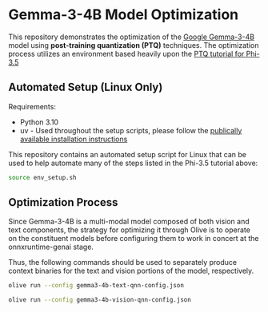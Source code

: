 # Gemma-3-4B Model Optimization

This repository demonstrates the optimization of the [Google Gemma-3-4B](https://huggingface.co/google/gemma-3-4b-it) model using **post-training quantization (PTQ)** techniques. The optimization process utilizes an environment based heavily upon the [PTQ tutorial for Phi-3.5](https://github.com/CodeLinaro/Olive/blob/main/examples/phi3_5/README.md)

## Automated Setup (Linux Only)

Requirements:
* Python 3.10
* uv - Used throughout the setup scripts, please follow the [publically available installation instructions](https://docs.astral.sh/uv/getting-started/installation/#installation-methods)

This repository contains an automated setup script for Linux that can be used to help automate many of the steps listed in the Phi-3.5 tutorial above:

```bash
source env_setup.sh
```

## Optimization Process

Since Gemma-3-4B is a multi-modal model composed of both vision and text components, the strategy for optimizing it through Olive is to operate on the constituent models before configuring them to work in concert at the onnxruntime-genai stage.

Thus, the following commands should be used to separately produce context binaries for the text and vision portions of the model, respectively.

```bash
olive run --config gemma3-4b-text-qnn-config.json
```

```bash
olive run --config gemma3-4b-vision-qnn-config.json
```
